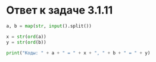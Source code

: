 # Ответ к задаче 3.1.11

```python
a, b = map(str, input().split())

x = str(ord(a))
y = str(ord(b))

print("Коды: " + a + " = " + x + ", " + b + " = " + y)
```
